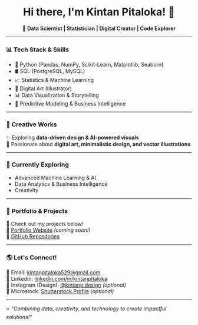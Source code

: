 <h1 align="center">Hi there, I'm Kintan Pitaloka! 👋</h1>
<p align="center">
  🎯 <b>Data Scientist | Statistician | Digital Creator | Code Explorer </b>  
</p>

---

### 📊 **Tech Stack & Skills**
- 🐍 Python (Pandas, NumPy, Scikit-Learn, Matplotlib, Seaborn)  
- 🛢️ SQL (PostgreSQL, MySQL)  
- 📈 Statistics & Machine Learning  
- 🎨 Digital Art (Illustrator)  
- 📊 Data Visualization & Storytelling  
- 🤖 Predictive Modeling & Business Intelligence  

---

### 🎨 **Creative Works**
✨ Exploring **data-driven design & AI-powered visuals**  
📸 Passionate about **digital art, minimalistic design, and vector illustrations**  

---

### 🎯 **Currently Exploring**
- Advanced Machine Learning & AI  
- Data Analytics & Business Intelligence  
- Creativity 

---

### 📌 **Portfolio & Projects**
🚀 Check out my projects below!  
🔗 [Portfolio Website](#) *(coming soon!)*  
📂 [GitHub Repositories](https://github.com/kintanpitaloka)  

---

### 🌎 **Let's Connect!**
💌 Email: [kintanpitaloka529@gmail.com](mailto:kintanpitaloka529@gmail.com)  
💼 LinkedIn: [linkedin.com/in/kintanpitaloka](#)  
🎨 Instagram (Design): [@kintanp.design](#) *(optional)*  
📸 Microstock: [Shutterstock Profile](#) *(optional)*  

---

⭐ *"Combining data, creativity, and technology to create impactful solutions!"*  
